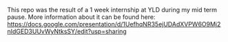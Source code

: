 This repo was the result of a 1 week internship at YLD during my mid term pause.
More information about it can be found here: 
  https://docs.google.com/presentation/d/1UefhqNR35ejUDAdXVPW6O9Mj2nIdGED3UUvWyNtksSY/edit?usp=sharing
